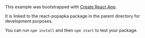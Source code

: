 This example was bootstrapped with [Create React App](https://github.com/facebook/create-react-app).

It is linked to the react-popapka package in the parent directory for development purposes.

You can run `npm install` and then `npm start` to test your package.

